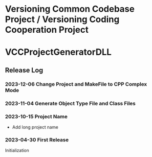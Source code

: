 # Versioning Common Codebase Project / Versioning Coding Cooperation Project
# VCCProjectGeneratorDLL

## Release Log

### 2023-12-06 Change Project and MakeFile to CPP Complex Mode

### 2023-11-04 Generate Object Type File and Class Files

### 2023-10-15 Project Name
-	Add long project name

### 2023-04-30 First Release
Initialization
